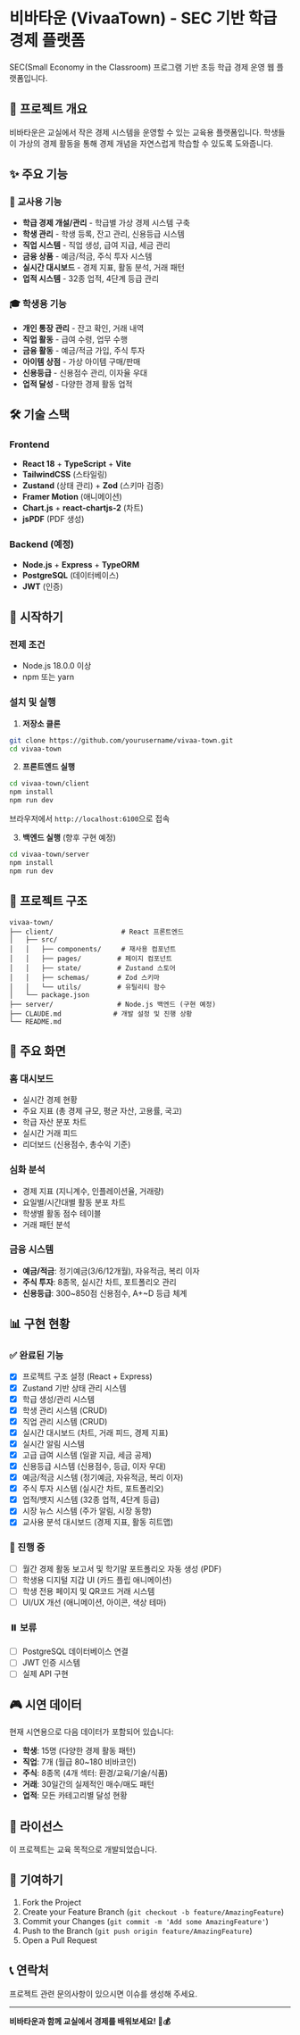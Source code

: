 # 비바타운 (VivaaTown) - SEC 기반 학급 경제 플랫폼

SEC(Small Economy in the Classroom) 프로그램 기반 초등 학급 경제 운영 웹 플랫폼입니다.

## 🎯 프로젝트 개요

비바타운은 교실에서 작은 경제 시스템을 운영할 수 있는 교육용 플랫폼입니다. 학생들이 가상의 경제 활동을 통해 경제 개념을 자연스럽게 학습할 수 있도록 도와줍니다.

## ✨ 주요 기능

### 🏫 교사용 기능
- **학급 경제 개설/관리** - 학급별 가상 경제 시스템 구축
- **학생 관리** - 학생 등록, 잔고 관리, 신용등급 시스템
- **직업 시스템** - 직업 생성, 급여 지급, 세금 관리
- **금융 상품** - 예금/적금, 주식 투자 시스템
- **실시간 대시보드** - 경제 지표, 활동 분석, 거래 패턴
- **업적 시스템** - 32종 업적, 4단계 등급 관리

### 🎓 학생용 기능
- **개인 통장 관리** - 잔고 확인, 거래 내역
- **직업 활동** - 급여 수령, 업무 수행
- **금융 활동** - 예금/적금 가입, 주식 투자
- **아이템 상점** - 가상 아이템 구매/판매
- **신용등급** - 신용점수 관리, 이자율 우대
- **업적 달성** - 다양한 경제 활동 업적

## 🛠 기술 스택

### Frontend
- **React 18** + **TypeScript** + **Vite**
- **TailwindCSS** (스타일링)
- **Zustand** (상태 관리) + **Zod** (스키마 검증)
- **Framer Motion** (애니메이션)
- **Chart.js** + **react-chartjs-2** (차트)
- **jsPDF** (PDF 생성)

### Backend (예정)
- **Node.js** + **Express** + **TypeORM**
- **PostgreSQL** (데이터베이스)
- **JWT** (인증)

## 🚀 시작하기

### 전제 조건
- Node.js 18.0.0 이상
- npm 또는 yarn

### 설치 및 실행

1. **저장소 클론**
```bash
git clone https://github.com/yourusername/vivaa-town.git
cd vivaa-town
```

2. **프론트엔드 실행**
```bash
cd vivaa-town/client
npm install
npm run dev
```

브라우저에서 `http://localhost:6100`으로 접속

3. **백엔드 실행** (향후 구현 예정)
```bash
cd vivaa-town/server
npm install
npm run dev
```

## 📁 프로젝트 구조

```
vivaa-town/
├── client/                 # React 프론트엔드
│   ├── src/
│   │   ├── components/     # 재사용 컴포넌트
│   │   ├── pages/         # 페이지 컴포넌트
│   │   ├── state/         # Zustand 스토어
│   │   ├── schemas/       # Zod 스키마
│   │   └── utils/         # 유틸리티 함수
│   └── package.json
├── server/                # Node.js 백엔드 (구현 예정)
├── CLAUDE.md             # 개발 설정 및 진행 상황
└── README.md
```

## 🎨 주요 화면

### 홈 대시보드
- 실시간 경제 현황
- 주요 지표 (총 경제 규모, 평균 자산, 고용률, 국고)
- 학급 자산 분포 차트
- 실시간 거래 피드
- 리더보드 (신용점수, 총수익 기준)

### 심화 분석
- 경제 지표 (지니계수, 인플레이션율, 거래량)
- 요일별/시간대별 활동 분포 차트
- 학생별 활동 점수 테이블
- 거래 패턴 분석

### 금융 시스템
- **예금/적금**: 정기예금(3/6/12개월), 자유적금, 복리 이자
- **주식 투자**: 8종목, 실시간 차트, 포트폴리오 관리
- **신용등급**: 300~850점 신용점수, A+~D 등급 체계

## 📊 구현 현황

### ✅ 완료된 기능
- [x] 프로젝트 구조 설정 (React + Express)
- [x] Zustand 기반 상태 관리 시스템
- [x] 학급 생성/관리 시스템
- [x] 학생 관리 시스템 (CRUD)
- [x] 직업 관리 시스템 (CRUD)
- [x] 실시간 대시보드 (차트, 거래 피드, 경제 지표)
- [x] 실시간 알림 시스템
- [x] 고급 급여 시스템 (일괄 지급, 세금 공제)
- [x] 신용등급 시스템 (신용점수, 등급, 이자 우대)
- [x] 예금/적금 시스템 (정기예금, 자유적금, 복리 이자)
- [x] 주식 투자 시스템 (실시간 차트, 포트폴리오)
- [x] 업적/뱃지 시스템 (32종 업적, 4단계 등급)
- [x] 시장 뉴스 시스템 (주가 알림, 시장 동향)
- [x] 교사용 분석 대시보드 (경제 지표, 활동 히트맵)

### 🚧 진행 중
- [ ] 월간 경제 활동 보고서 및 학기말 포트폴리오 자동 생성 (PDF)
- [ ] 학생용 디지털 지갑 UI (카드 플립 애니메이션)
- [ ] 학생 전용 페이지 및 QR코드 거래 시스템
- [ ] UI/UX 개선 (애니메이션, 아이콘, 색상 테마)

### ⏸️ 보류
- [ ] PostgreSQL 데이터베이스 연결
- [ ] JWT 인증 시스템
- [ ] 실제 API 구현

## 🎮 시연 데이터

현재 시연용으로 다음 데이터가 포함되어 있습니다:
- **학생**: 15명 (다양한 경제 활동 패턴)
- **직업**: 7개 (월급 80~180 비바코인)
- **주식**: 8종목 (4개 섹터: 환경/교육/기술/식품)
- **거래**: 30일간의 실제적인 매수/매도 패턴
- **업적**: 모든 카테고리별 달성 현황

## 📝 라이선스

이 프로젝트는 교육 목적으로 개발되었습니다.

## 🤝 기여하기

1. Fork the Project
2. Create your Feature Branch (`git checkout -b feature/AmazingFeature`)
3. Commit your Changes (`git commit -m 'Add some AmazingFeature'`)
4. Push to the Branch (`git push origin feature/AmazingFeature`)
5. Open a Pull Request

## 📞 연락처

프로젝트 관련 문의사항이 있으시면 이슈를 생성해 주세요.

---

**비바타운과 함께 교실에서 경제를 배워보세요! 🏫💰**
